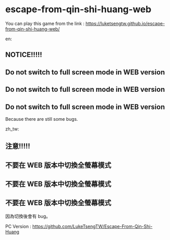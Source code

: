 # escape-from-qin-shi-huang-web

You can play this game from the link : https://luketsengtw.github.io/escape-from-qin-shi-huang-web/

en:

## NOTICE!!!!!

## Do not switch to full screen mode in WEB version
## Do not switch to full screen mode in WEB version
## Do not switch to full screen mode in WEB version

Because there are still some bugs.

zh_tw:

## 注意!!!!!

## 不要在 WEB 版本中切換全螢幕模式
## 不要在 WEB 版本中切換全螢幕模式
## 不要在 WEB 版本中切換全螢幕模式

因為切換後會有 bug。

PC Version : https://github.com/LukeTsengTW/Escape-From-Qin-Shi-Huang
